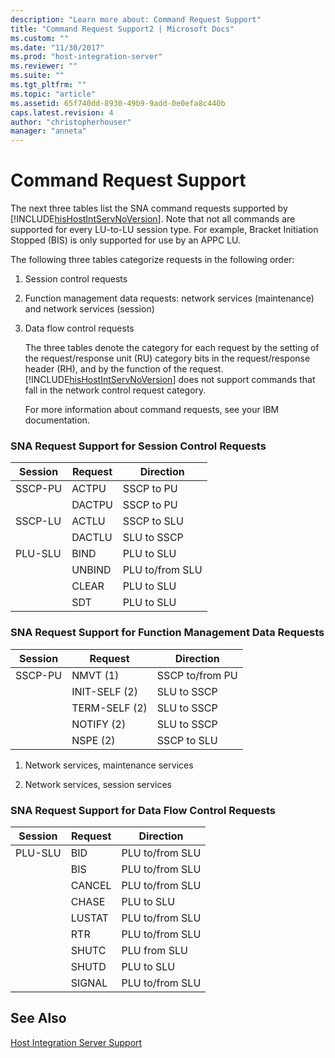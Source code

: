 ```yaml
---
description: "Learn more about: Command Request Support"
title: "Command Request Support2 | Microsoft Docs"
ms.custom: ""
ms.date: "11/30/2017"
ms.prod: "host-integration-server"
ms.reviewer: ""
ms.suite: ""
ms.tgt_pltfrm: ""
ms.topic: "article"
ms.assetid: 65f740dd-8930-49b9-9add-0e0efa8c440b
caps.latest.revision: 4
author: "christopherhouser"
manager: "anneta"
---
```

# Command Request Support
The next three tables list the SNA command requests supported by [!INCLUDE[hisHostIntServNoVersion](../includes/hishostintservnoversion-md.md)]. Note that not all commands are supported for every LU-to-LU session type. For example, Bracket Initiation Stopped (BIS) is only supported for use by an APPC LU.  
  
 The following three tables categorize requests in the following order:  
  
1. Session control requests  
  
2. Function management data requests: network services (maintenance) and network services (session)  
  
3. Data flow control requests  
  
   The three tables denote the category for each request by the setting of the request/response unit (RU) category bits in the request/response header (RH), and by the function of the request. [!INCLUDE[hisHostIntServNoVersion](../includes/hishostintservnoversion-md.md)] does not support commands that fall in the network control request category.  
  
   For more information about command requests, see your IBM documentation.  
  
### SNA Request Support for Session Control Requests  
  
|Session|Request|Direction|  
|-------------|-------------|---------------|  
|SSCP-PU|ACTPU|SSCP to PU|  
||DACTPU|SSCP to PU|  
|SSCP-LU|ACTLU|SSCP to SLU|  
||DACTLU|SLU to SSCP|  
|PLU-SLU|BIND|PLU to SLU|  
||UNBIND|PLU to/from SLU|  
||CLEAR|PLU to SLU|  
||SDT|PLU to SLU|  
  
### SNA Request Support for Function Management Data Requests  
  
|Session|Request|Direction|  
|-------------|-------------|---------------|  
|SSCP-PU|NMVT (1)|SSCP to/from PU|  
||INIT-SELF (2)|SLU to SSCP|  
||TERM-SELF (2)|SLU to SSCP|  
||NOTIFY (2)|SLU to SSCP|  
||NSPE (2)|SSCP to SLU|  
  
 1. Network services, maintenance services  
  
 2. Network services, session services  
  
### SNA Request Support for Data Flow Control Requests  
  
|Session|Request|Direction|  
|-------------|-------------|---------------|  
|PLU-SLU|BID|PLU to/from SLU|  
||BIS|PLU to/from SLU|  
||CANCEL|PLU to/from SLU|  
||CHASE|PLU to SLU|  
||LUSTAT|PLU to/from SLU|  
||RTR|PLU to/from SLU|  
||SHUTC|PLU from SLU|  
||SHUTD|PLU to SLU|  
||SIGNAL|PLU to/from SLU|  
  
## See Also  
 [Host Integration Server Support](../core/host-integration-server-support2.md)
